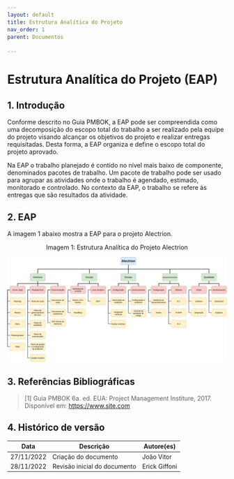 ```yaml
---
layout: default
title: Estrutura Analítica do Projeto
nav_order: 1
parent: Documentos

---
```


# Estrutura Analítica do Projeto (EAP)


## 1. Introdução

Conforme descrito no Guia PMBOK, a EAP pode ser compreendida como uma decomposição do escopo total do trabalho a ser realizado pela equipe do projeto visando alcançar os objetivos do projeto e realizar entregas requisitadas. Desta forma, a EAP organiza e define o escopo total do projeto aprovado.

Na EAP o trabalho planejado é contido no nível mais baixo de componente, denominados pacotes de trabalho. Um pacote de trabalho pode ser usado para agrupar as atividades onde o trabalho é agendado, estimado, monitorado e controlado. No contexto da EAP, o trabalho se refere às entregas que são resultados da atividade.


## 2. EAP

A imagem 1 abaixo mostra a EAP para o projeto Alectrion.

<figcaption align='center'>
   Imagem 1: Estrutura Analítica do Projeto Alectrion
   <br>
</figcaption>

[<div align="center"><img width="auto" height="auto" src="../assets/EAP.png"/></div>](../assets/EAP.png)

## 3. Referências Bibliográficas

<!-- Referências enumeradas-->

> [1] Guia PMBOK 6a. ed. EUA: Project Management Institure, 2017. Disponível em: https://www.site.com

## 4. Histórico de versão

|**Data**|**Descrição**|**Autore(es)**|
|--------|-------------|--------------|
|27/11/2022| Criação do documento | João Vitor |
|28/11/2022| Revisão inicial do documento | Erick Giffoni |